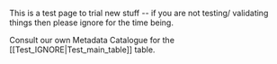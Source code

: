 This is a test page to trial new stuff -- if you are not testing/ validating things then please ignore for the time being.

Consult our own Metadata Catalogue for the [[Test_IGNORE|Test_main_table]] table.